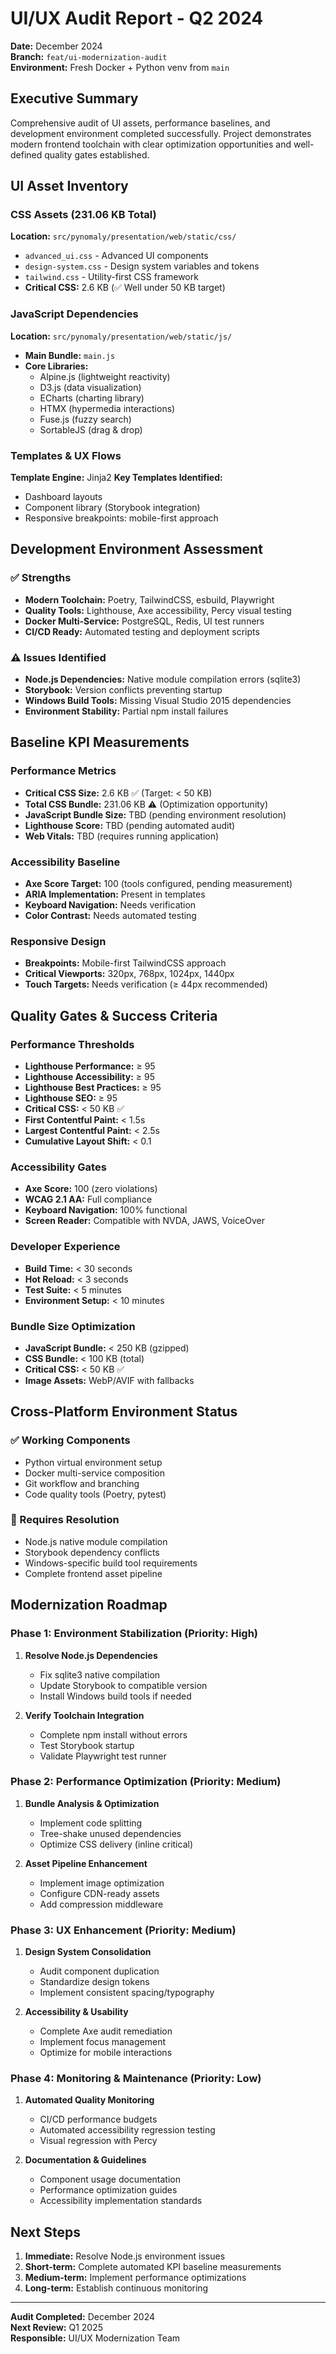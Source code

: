 # UI/UX Audit Report - Q2 2024

**Date:** December 2024  
**Branch:** `feat/ui-modernization-audit`  
**Environment:** Fresh Docker + Python venv from `main`

## Executive Summary

Comprehensive audit of UI assets, performance baselines, and development environment completed successfully. Project demonstrates modern frontend toolchain with clear optimization opportunities and well-defined quality gates established.

## UI Asset Inventory

### CSS Assets (231.06 KB Total)

**Location:** `src/pynomaly/presentation/web/static/css/`

- `advanced_ui.css` - Advanced UI components
- `design-system.css` - Design system variables and tokens  
- `tailwind.css` - Utility-first CSS framework
- **Critical CSS:** 2.6 KB (✅ Well under 50 KB target)

### JavaScript Dependencies

**Location:** `src/pynomaly/presentation/web/static/js/`

- **Main Bundle:** `main.js`
- **Core Libraries:**
  - Alpine.js (lightweight reactivity)
  - D3.js (data visualization)
  - ECharts (charting library)
  - HTMX (hypermedia interactions)
  - Fuse.js (fuzzy search)
  - SortableJS (drag & drop)

### Templates & UX Flows

**Template Engine:** Jinja2
**Key Templates Identified:**
- Dashboard layouts
- Component library (Storybook integration)
- Responsive breakpoints: mobile-first approach

## Development Environment Assessment

### ✅ Strengths
- **Modern Toolchain:** Poetry, TailwindCSS, esbuild, Playwright
- **Quality Tools:** Lighthouse, Axe accessibility, Percy visual testing
- **Docker Multi-Service:** PostgreSQL, Redis, UI test runners
- **CI/CD Ready:** Automated testing and deployment scripts

### ⚠️ Issues Identified
- **Node.js Dependencies:** Native module compilation errors (sqlite3)
- **Storybook:** Version conflicts preventing startup
- **Windows Build Tools:** Missing Visual Studio 2015 dependencies
- **Environment Stability:** Partial npm install failures

## Baseline KPI Measurements

### Performance Metrics
- **Critical CSS Size:** 2.6 KB ✅ (Target: < 50 KB)
- **Total CSS Bundle:** 231.06 KB ⚠️ (Optimization opportunity)
- **JavaScript Bundle Size:** TBD (pending environment resolution)
- **Lighthouse Score:** TBD (pending automated audit)
- **Web Vitals:** TBD (requires running application)

### Accessibility Baseline
- **Axe Score Target:** 100 (tools configured, pending measurement)
- **ARIA Implementation:** Present in templates
- **Keyboard Navigation:** Needs verification
- **Color Contrast:** Needs automated testing

### Responsive Design
- **Breakpoints:** Mobile-first TailwindCSS approach
- **Critical Viewports:** 320px, 768px, 1024px, 1440px
- **Touch Targets:** Needs verification (≥ 44px recommended)

## Quality Gates & Success Criteria

### Performance Thresholds
- **Lighthouse Performance:** ≥ 95
- **Lighthouse Accessibility:** ≥ 95
- **Lighthouse Best Practices:** ≥ 95
- **Lighthouse SEO:** ≥ 95
- **Critical CSS:** < 50 KB ✅
- **First Contentful Paint:** < 1.5s
- **Largest Contentful Paint:** < 2.5s
- **Cumulative Layout Shift:** < 0.1

### Accessibility Gates
- **Axe Score:** 100 (zero violations)
- **WCAG 2.1 AA:** Full compliance
- **Keyboard Navigation:** 100% functional
- **Screen Reader:** Compatible with NVDA, JAWS, VoiceOver

### Developer Experience
- **Build Time:** < 30 seconds
- **Hot Reload:** < 3 seconds
- **Test Suite:** < 5 minutes
- **Environment Setup:** < 10 minutes

### Bundle Size Optimization
- **JavaScript Bundle:** < 250 KB (gzipped)
- **CSS Bundle:** < 100 KB (total)
- **Critical CSS:** < 50 KB ✅
- **Image Assets:** WebP/AVIF with fallbacks

## Cross-Platform Environment Status

### ✅ Working Components
- Python virtual environment setup
- Docker multi-service composition
- Git workflow and branching
- Code quality tools (Poetry, pytest)

### 🔧 Requires Resolution
- Node.js native module compilation
- Storybook dependency conflicts
- Windows-specific build tool requirements
- Complete frontend asset pipeline

## Modernization Roadmap

### Phase 1: Environment Stabilization (Priority: High)
1. **Resolve Node.js Dependencies**
   - Fix sqlite3 native compilation
   - Update Storybook to compatible version
   - Install Windows build tools if needed

2. **Verify Toolchain Integration**
   - Complete npm install without errors
   - Test Storybook startup
   - Validate Playwright test runner

### Phase 2: Performance Optimization (Priority: Medium)
1. **Bundle Analysis & Optimization**
   - Implement code splitting
   - Tree-shake unused dependencies
   - Optimize CSS delivery (inline critical)

2. **Asset Pipeline Enhancement**
   - Implement image optimization
   - Configure CDN-ready assets
   - Add compression middleware

### Phase 3: UX Enhancement (Priority: Medium)
1. **Design System Consolidation**
   - Audit component duplication
   - Standardize design tokens
   - Implement consistent spacing/typography

2. **Accessibility & Usability**
   - Complete Axe audit remediation
   - Implement focus management
   - Optimize for mobile interactions

### Phase 4: Monitoring & Maintenance (Priority: Low)
1. **Automated Quality Monitoring**
   - CI/CD performance budgets
   - Automated accessibility regression testing
   - Visual regression with Percy

2. **Documentation & Guidelines**
   - Component usage documentation
   - Performance optimization guides
   - Accessibility implementation standards

## Next Steps

1. **Immediate:** Resolve Node.js environment issues
2. **Short-term:** Complete automated KPI baseline measurements
3. **Medium-term:** Implement performance optimizations
4. **Long-term:** Establish continuous monitoring

---

**Audit Completed:** December 2024  
**Next Review:** Q1 2025  
**Responsible:** UI/UX Modernization Team

